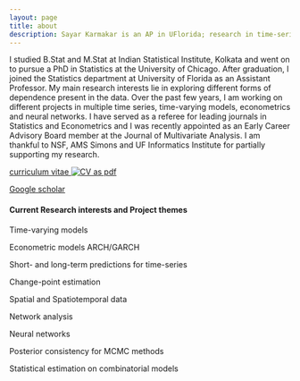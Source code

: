 ```yaml
---
layout: page
title: about
description: Sayar Karmakar is an AP in UFlorida; research in time-series analysis
---
```


I studied B.Stat and M.Stat at Indian Statistical Institute, Kolkata and went on to pursue a PhD in Statistics at the University of Chicago. After graduation, I joined the Statistics department at University of Florida as an Assistant Professor. My main research interests lie in exploring different forms of dependence present in the data. Over the past few years, I am working on different projects in multiple time series, time-varying models, econometrics and neural networks. I have served as a referee for leading journals in Statistics and Econometrics and I was recently appointed as an Early Career Advisory Board member at the Journal of Multivariate Analysis. I am thankful to NSF, AMS Simons and UF Informatics Institute for partially supporting my research. 



[curriculum vitae ![CV as pdf](icons16/pdf-icon.png)](../publications/CV_Sayar_2.pdf)

[Google scholar](https://scholar.google.com/citations?hl=en&user=RML8HC0AAAAJ)

#### Current Research interests and Project themes
Time-varying models

Econometric models ARCH/GARCH

Short- and long-term predictions for time-series

Change-point estimation

Spatial and Spatiotemporal data

Network analysis

Neural networks

Posterior consistency for MCMC methods

Statistical estimation on combinatorial models




